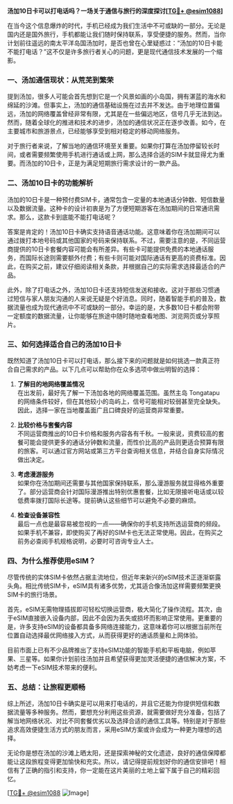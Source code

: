 **汤加10日卡可以打电话吗？一场关于通信与旅行的深度探讨[[TG💪+ @esim1088](https://t.me/s/esim1088)]**

在当今这个信息爆炸的时代，手机已经成为我们生活中不可或缺的一部分。无论是国内还是国外旅行，手机都能让我们随时保持联系，享受便捷的服务。然而，当你计划前往遥远的南太平洋岛国汤加时，是否也曾在心里疑惑过：“汤加的10日卡能不能打电话？”这不仅是许多旅行者关心的问题，更是现代通信技术发展的一个缩影。

### 一、汤加通信现状：从荒芜到繁荣

提到汤加，很多人可能会首先想到它是一个风景如画的小岛国，拥有湛蓝的海水和绵延的沙滩。但事实上，汤加的通信基础设施在过去并不发达。由于地理位置偏远，汤加的网络覆盖曾经非常有限，尤其是在一些偏远地区，信号几乎无法到达。然而，随着全球化的推进和技术的进步，汤加的通信状况正在逐步改善。如今，在主要城市和旅游景点，已经能够享受到相对稳定的移动网络服务。

对于旅行者来说，了解当地的通信环境至关重要。如果你打算在汤加停留较长时间，或者需要频繁使用手机进行通话或上网，那么选择合适的SIM卡就显得尤为重要。而汤加的10日卡，正是为满足短期旅行需求设计的一款产品。

### 二、汤加10日卡的功能解析

汤加的10日卡是一种预付费SIM卡，通常包含一定量的本地通话分钟数、短信数量以及数据流量。这种卡的设计初衷是为了方便短期游客在汤加期间的日常通讯需求。那么，这款卡到底能不能打电话呢？

答案是肯定的！汤加10日卡确实支持语音通话功能。这意味着你在汤加期间可以通过拨打本地号码或其他国家的号码来保持联系。不过，需要注意的是，不同运营商提供的10日卡套餐内容可能会有所差异。有些卡可能提供免费的本地通话服务，而国际长途则需要额外付费；有些卡则可能对国际通话有更高的资费标准。因此，在购买之前，建议仔细阅读相关条款，并根据自己的实际需求选择最适合的产品。

此外，除了打电话之外，汤加10日卡还支持短信发送和接收。这对于那些习惯通过短信与家人朋友沟通的人来说无疑是个好消息。同时，随着智能手机的普及，数据流量也成为现代通讯中不可或缺的一部分。幸运的是，大多数10日卡都会附带一定额度的数据流量，让你能够在旅途中随时随地查看地图、浏览网页或分享照片。

### 三、如何选择适合自己的汤加10日卡

既然知道了汤加10日卡可以打电话，那么接下来的问题就是如何挑选一款真正符合自己需求的产品。以下几点可以帮助你在众多选项中做出明智的选择：

1. **了解目的地网络覆盖情况**  
   在出发前，最好先了解一下汤加各地的网络覆盖范围。虽然主岛 Tongatapu 的网络条件较好，但在其他较小的岛屿上，信号可能相对较弱甚至完全缺失。因此，选择一家在当地覆盖面广且口碑良好的运营商非常重要。

2. **比较价格与套餐内容**  
   不同运营商推出的10日卡价格和服务内容各有千秋。一般来说，资费较高的套餐可能会提供更多的通话分钟数和流量，而性价比高的产品则更适合预算有限的旅客。可以通过官方网站或第三方平台查询相关信息，并结合自身实际情况做出决定。

3. **考虑漫游服务**  
   如果你在汤加期间还需要与其他国家保持联系，那么漫游服务就显得格外重要了。部分运营商会针对国际漫游推出特别优惠套餐，比如无限接听电话或以较低费率拨打国际长途等。提前确认这些细节可以避免不必要的麻烦。

4. **检查设备兼容性**  
   最后一点也是最容易被忽视的一点——确保你的手机支持所选运营商的频段。如果手机不兼容，即使购买了再好的SIM卡也无法正常使用。因此，在购买之前务必查阅手机规格说明，必要时可咨询专业人士。

### 四、为什么推荐使用eSIM？

尽管传统的实体SIM卡依然占据主流地位，但近年来新兴的eSIM技术正逐渐崭露头角。相比传统SIM卡，eSIM具有诸多优势，尤其适合像汤加这样需要频繁更换SIM卡的旅行场景。

首先，eSIM无需物理插拔即可轻松切换运营商，极大简化了操作流程。其次，由于eSIM直接嵌入设备内部，因此不会因为丢失或损坏而影响正常使用。更重要的是，许多支持eSIM的设备都具备多网络连接能力，这意味着你可以根据当前所在位置自动选择最优网络接入方式，从而获得更好的通话质量和上网体验。

目前市面上已有不少品牌推出了支持eSIM功能的智能手机和平板电脑，例如苹果、三星等。如果你计划前往汤加并且希望获得更加灵活便捷的通信解决方案，不妨考虑一下eSIM技术带来的便利。

### 五、总结：让旅程更顺畅

综上所述，汤加10日卡确实是可以用来打电话的，并且它还能为你提供短信和数据流量等多种服务。然而，要想充分利用这些资源，就需要做好充分准备，包括了解当地网络状况、对比不同套餐优劣以及选择合适的通信工具等。特别是对于那些追求高效便捷生活方式的朋友而言，采用eSIM方案或许会成为一种更为理想的选择。

无论你是想在汤加的沙滩上晒太阳，还是探索神秘的文化遗迹，良好的通信保障都能让这段旅程变得更加愉快和充实。所以，请记得提前规划好你的通信安排吧！相信有了正确的指引和支持，你一定能在这片美丽的土地上留下属于自己的精彩回忆。

[[TG💪+ @esim1088](https://t.me/s/esim1088) ![Image](https://i.postimg.cc/4NQfJmqS/Snipaste-2025-05-13-00-14-12.png)]